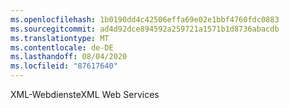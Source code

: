 ```yaml
---
ms.openlocfilehash: 1b0190dd4c42506effa69e02e1bbf4760fdc0883
ms.sourcegitcommit: ad4d92dce894592a259721a1571b1d8736abacdb
ms.translationtype: MT
ms.contentlocale: de-DE
ms.lasthandoff: 08/04/2020
ms.locfileid: "87617640"
---
```

<span data-ttu-id="4961a-101">XML-Webdienste</span><span class="sxs-lookup"><span data-stu-id="4961a-101">XML Web Services</span></span>
